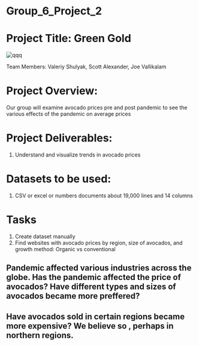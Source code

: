 # Group_6_Project_2
# Project Title: Green Gold



![qqq](https://github.com/vdshulyak/Group_6_Project_2/blob/main/Avocados.PNG)



Team Members: Valeriy Shulyak, Scott Alexander, Joe Vallikalam

# Project Overview:

Our group will examine avocado prices pre and post pandemic to see the various effects of the pandemic on average prices



# Project Deliverables:
1) Understand and visualize trends in avocado prices


# Datasets to be used:
1) CSV or excel or numbers documents about 19,000 lines and 14 columns


# Tasks
1) Create dataset manually
2) Find websites with avocado prices by region, size of avocados, and growth method: Organic vs conventional



## Pandemic affected various industries across the globe. Has the pandemic affected the price of avocados? Have different types and sizes of avocados became more preffered?
## Have avocados sold in certain regions became more expensive? We believe so , perhaps in northern regions.
